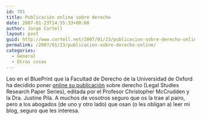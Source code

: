 ```yaml
---
id: 701
title: Publicación online sobre derecho
date: 2007-01-23T14:55:33+00:00
author: Jorge Cortell
layout: post
guid: http://www.cortell.net/2007/01/23/publicacion-sobre-derecho-online/
permalink: /2007/01/23/publicacion-sobre-derecho-online/
categories:
  - General
  - Otras cosas
---
```

Leo en el BluePrint que la Facultad de Derecho de la Universidad de Oxford ha decidido poner <a title="SSRN" target="_blank" href="http://www.ssrn.com/link/oxford-legal-studies.html">online su publicación</a> sobre derecho (Legal Studies Research Paper Series), editada por el Profesor Christopher McCrudden y la Dra. Justine Pila. A muchos de vosotros seguro que os la trae al pairo, pero a los abogados (de uno y otro lado) que osan (o les obligan a) leer mi blog, seguro que les interesa.